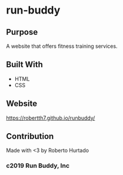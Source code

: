 # run-buddy

## Purpose
A website that offers fitness training services.

## Built With
* HTML
* CSS

## Website
https://robertth7.github.io/runbuddy/

## Contribution
Made with <3 by Roberto Hurtado

### c2019 Run Buddy, Inc
